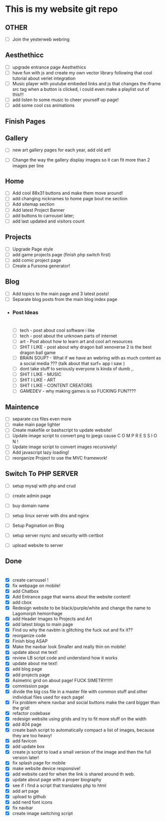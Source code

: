 # This is my website git repo

## OTHER
- [ ] Join the yesterweb webring


## Aesthethicc
- [ ] upgrade entrance page Aesthethics
- [ ] have fun with js and create my own vector library following that cool tutorial about verlet integration 
- [ ] Music player with youtube embeded links and js that changes the iframe src tag when a button is clicked, i could even make a playlist out of this!!!
- [ ] add listen to some music to cheer yourself up page!
- [ ] add some cool css animations

## Finish Pages

## Gallery
- [ ] new art gallery pages for each year, add old art!
- [ ] Change the way the gallery display images so it can fit more than 2 images per line



## Home 
- [ ] Add cool 88x31 buttons and make them move around!
- [ ] add changing nicknames to home page bout me section
- [ ] Add sitemap section
- [ ] Add latest Project Banner
- [ ] add buttons to carrousel later;
- [ ] add last updated and visitors count

## Projects
- [ ] Upgrade Page style
- [ ] add game projects page (finish php switch first)
- [ ] add comic project page
- [ ] Create a Fursona generator!

## Blog
- [ ] Add topics to the main page and 3 latest posts!
- [ ] Separate blog posts from the main blog index page
- ### Post Ideas
    #
    - [ ] tech - post about cool software i like
    - [ ] tech - post about the unknown parts of internet
    - [ ] art - Post about how to learn art and cool art resources
    - [ ] SHIT I LIKE - post about why dragon ball xenoverse 2 is the best dragon ball game
    - [ ] BRAIN SOUP? -  What if we have an webring with as much content as a social media ??? (talk about that surf+ app i saw )
    - [ ] dont take stuff to seriously everyone is kinda of dumb ,.
    - [ ] SHIT I LIKE - MUSIC
    - [ ] SHIT I LIKE - ART
    - [ ] SHIT I LIKE - CONTENT CREATORS
    - [ ] GAMEDEV - why making games is so FUCKING FUN???? 

## Maintence
- [ ] separate css files even more
- [ ] make main page lighter
- [ ] Create makefile or bashscript to update website!
- [ ] Update image script to convert png to jpegs cause C O M P R E S S I O N !
- [ ] Update image script to convert images recursively!
- [ ] Add javascript lazy loading!
- [ ] reorganize Project to use the MVC framework!

## Switch To PHP SERVER
- [ ] setup mysql with php and crud 
- [ ] create admin page
- [ ] buy domain name
- [ ] setup linux server with dns and nginx
- [ ] Setup Pagination on Blog
- [ ] setup server rsync and security with certbot
- [ ] upload website to server


## Done
#

- [x] create carrousel !
- [x] fix webpage on mobile!
- [x] add Chatbox
- [x] Add Entrance page that warns about the website content!
- [x] add cbox
- [x] Redesign website to be black/purple/white and change the name to Lagomorph hemorrhage
- [x] add Header Images to Projects and Art
- [x] add latest blogs to main page
- [x] Find ou why the navbtn is glitching the fuck out and fix it??
- [x] reorganize code
- [x] Finish blog ASAP
- [x] Make the navbar look Smaller and really thin on mobile!
- [x] update about me text!
- [x] review LB script code and understand how it works
- [x] update about me text!
- [x] add blog page
- [x] add projects page
- [x] Asimetric grid on about page! FUCK SIMETRY!!!!!
- [x] commission page
- [x] divide the big css file in a master file with common stuff and other individual files used for each page!
- [x] Fix problem where navbar and social buttons make the card bigger than the grid!
- [x] refactor codebase
- [x] redesign website using grids and try to fit more stuff on the width
- [x] add 404 page
- [x] create bash script to automatically compact a list of images, because they are too heavy!
- [x] add favicon
- [x] add update box
- [x] create js script to load a small version of the image and then the full version later!
- [x] fix splash page for mobile
- [x] make website device responsive!
- [x] add website card for when the link is shared around th web.
- [x] update about page with a proper biography
- [x] see if i find a script that translates php to html
- [x] add art page
- [x] upload to github
- [x] add nerd font icons
- [x] fix navbar
- [x] create image switching script

